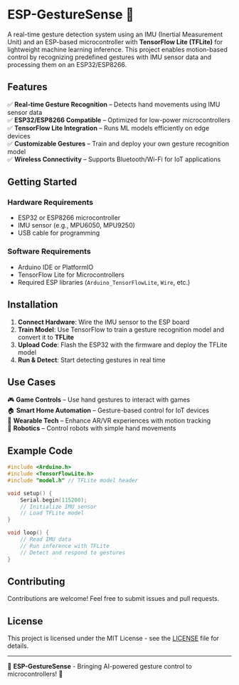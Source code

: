 # ESP-GestureSense 🚀  
A real-time gesture detection system using an IMU (Inertial Measurement Unit) and an ESP-based microcontroller with **TensorFlow Lite (TFLite)** for lightweight machine learning inference. This project enables motion-based control by recognizing predefined gestures with IMU sensor data and processing them on an ESP32/ESP8266.  

## Features  
✅ **Real-time Gesture Recognition** – Detects hand movements using IMU sensor data  
✅ **ESP32/ESP8266 Compatible** – Optimized for low-power microcontrollers  
✅ **TensorFlow Lite Integration** – Runs ML models efficiently on edge devices  
✅ **Customizable Gestures** – Train and deploy your own gesture recognition model  
✅ **Wireless Connectivity** – Supports Bluetooth/Wi-Fi for IoT applications  

## Getting Started  
### Hardware Requirements  
- ESP32 or ESP8266 microcontroller  
- IMU sensor (e.g., MPU6050, MPU9250)  
- USB cable for programming  

### Software Requirements  
- Arduino IDE or PlatformIO  
- TensorFlow Lite for Microcontrollers  
- Required ESP libraries (`Arduino_TensorFlowLite`, `Wire`, etc.)  

## Installation  
1. **Connect Hardware**: Wire the IMU sensor to the ESP board  
2. **Train Model**: Use TensorFlow to train a gesture recognition model and convert it to **TFLite**  
3. **Upload Code**: Flash the ESP32 with the firmware and deploy the TFLite model  
4. **Run & Detect**: Start detecting gestures in real time  

## Use Cases  
🎮 **Game Controls** – Use hand gestures to interact with games  
🏠 **Smart Home Automation** – Gesture-based control for IoT devices  
🦾 **Wearable Tech** – Enhance AR/VR experiences with motion tracking  
🤖 **Robotics** – Control robots with simple hand movements  

## Example Code  
```cpp
#include <Arduino.h>
#include <TensorFlowLite.h>
#include "model.h" // TFLite model header

void setup() {
    Serial.begin(115200);
    // Initialize IMU sensor
    // Load TFLite model
}

void loop() {
    // Read IMU data
    // Run inference with TFLite
    // Detect and respond to gestures
}
```

## Contributing  
Contributions are welcome! Feel free to submit issues and pull requests.  

## License  
This project is licensed under the MIT License - see the [LICENSE](LICENSE) file for details.  

---  
🚀 **ESP-GestureSense** - Bringing AI-powered gesture control to microcontrollers! 🎉
